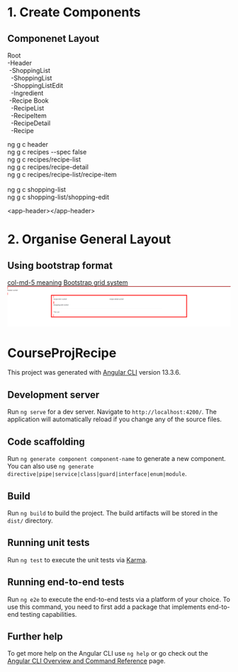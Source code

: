 # 1. Create Components

## Componenet Layout
Root</br>
-Header</br>
&nbsp;-ShoppingList</br>
&nbsp;&nbsp;-ShoppingList</br>
&nbsp;&nbsp;-ShoppingListEdit</br>
&nbsp;&nbsp;-Ingredient</br>
&nbsp;-Recipe Book</br>
&nbsp;&nbsp;-RecipeList</br>
&nbsp;&nbsp;-RecipeItem</br>
&nbsp;&nbsp;-RecipeDetail</br>
&nbsp;&nbsp;-Recipe</br>

ng g c header</br>
ng g c recipes --spec false</br>
ng g c recipes/recipe-list</br>
ng g c recipes/recipe-detail</br>
ng g c recipes/recipe-list/recipe-item</br>
</br>
ng g c shopping-list</br>
ng g c shopping-list/shopping-edit</br>

&lt;app-header&gt;&lt;/app-header&gt;

# 2. Organise General Layout

## Using bootstrap format
[col-md-5 meaning](https://www.youtube.com/watch?v=cHAcSQyvBqQ)
[Bootstrap grid system](https://getbootstrap.com/docs/4.0/layout/grid/)
![Output of organised image](./readme/src/images/general_layout_structure.PNG "Output of organised image")

# CourseProjRecipe

This project was generated with [Angular CLI](https://github.com/angular/angular-cli) version 13.3.6.

## Development server

Run `ng serve` for a dev server. Navigate to `http://localhost:4200/`. The application will automatically reload if you change any of the source files.

## Code scaffolding

Run `ng generate component component-name` to generate a new component. You can also use `ng generate directive|pipe|service|class|guard|interface|enum|module`.

## Build

Run `ng build` to build the project. The build artifacts will be stored in the `dist/` directory.

## Running unit tests

Run `ng test` to execute the unit tests via [Karma](https://karma-runner.github.io).

## Running end-to-end tests

Run `ng e2e` to execute the end-to-end tests via a platform of your choice. To use this command, you need to first add a package that implements end-to-end testing capabilities.

## Further help

To get more help on the Angular CLI use `ng help` or go check out the [Angular CLI Overview and Command Reference](https://angular.io/cli) page.
